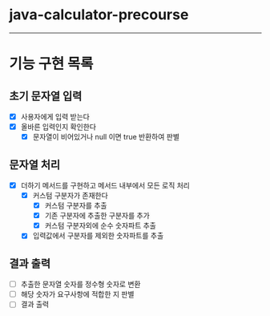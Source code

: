 # java-calculator-precourse
<hr>

# 기능 구현 목록
## 초기 문자열 입력
- [X] 사용자에게 입력 받는다
- [X] 올바른 입력인지 확인한다
  - [X] 문자열이 비어있거나 null 이면 true 반환하여 판별

## 문자열 처리
- [X] 더하기 메서드를 구현하고 메서드 내부에서 모든 로직 처리
  - [X] 커스텀 구분자가 존재한다
    - [X] 커스텀 구분자를 추출
    - [X] 기존 구분자에 추출한 구분자를 추가
    - [X] 커스텀 구분자외에 순수 숫자파트 추출
  
  - [X] 입력값에서 구분자를 제외한 숫자파트를 추출

## 결과 출력
- [ ] 추출한 문자열 숫자를 정수형 숫자로 변환 
- [ ] 해당 숫자가 요구사항에 적합한 지 판별 
- [ ] 결과 출력